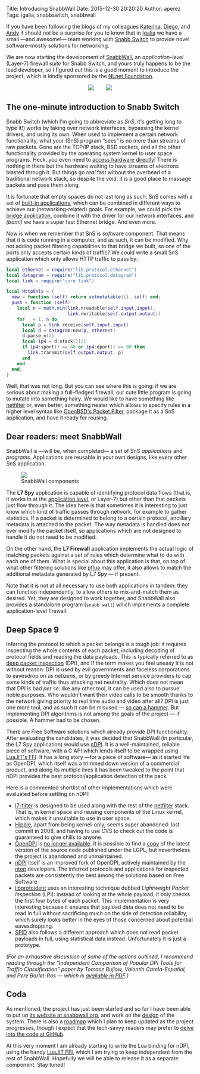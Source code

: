 Title: Introducing SnabbWall
Date: 2015-12-30 20:20:20
Author: aperez
Tags: igalia, snabbswitch, snabbwall

If you have been following the blogs of my colleagues [Katerina](http://luatime.org), [Diego](http://blogs.igalia.com/dpino/), and [Andy](http://wingolog.org) it should not be a surprise for you to know that in [Igalia](http://www.igalia.com) we have a small —and awesome!— team working with [Snabb Switch](http://snabb.co) to provide novel software–mostly solutions for networking.

We are now starting the development of [SnabbWall](http://snabbwall.org), an *application-level* (Layer-7) firewall *suite* for Snabb Switch, and yours truly happens to be the lead developer, so I figured out this is a good moment to introduce the project, which is kindly sponsored by the [NLnet Foundation](http://nlnet.nl/).

<figure style="text-align:center">
  <img src="//snabbwall.igalia.com/images/igalia-logo.png">
  <span style="margin-left:20px">&nbsp;</span>
  <img src="//snabbwall.igalia.com/images/nlnet-logo.gif">
</figure>


The one-minute introduction to Snabb Switch
-------------------------------------------

Snabb Switch (which I'm going to abbreviate as *SnS*, it's getting long to type it!) works by taking over network interfaces, bypassing the kernel drivers, and using its own. When used to implement a certain network functionality, what your (SnS) program “sees” is no more than streams of raw packets. Gone are the TCP/IP stack, BSD sockets, and all the other functionality provided by the operating system kernel to user space programs. Heck, you even need to [access hardware](https://github.com/SnabbCo/snabbswitch/tree/master/src/apps/intel) [directly](https://github.com/SnabbCo/snabbswitch/tree/master/src/apps/solarflare)! There is nothing in there but the hardware waiting to have streams of electrons blasted through it. But things go *real* fast without the overhead of a traditional network stack, so despite the void, it is a good place to massage packets and pass them along.

It is fortunate that empty spaces do not last long as such: SnS comes with a set of [built-in applications](https://github.com/SnabbCo/snabbswitch/tree/master/src/apps), which can be combined in different ways to achieve our (networking-related) goals. For example, we could pick the [bridge application](https://github.com/SnabbCo/snabbswitch/tree/master/src/apps/bridge), combine it with the driver for our network interfaces, and *(bam!)* we have a super fast Ethernet bridge. And even more.

Now is when we remember that SnS is *soft*ware component. That means that it is code running in a computer, and as such, it can be modified. Why not adding packet filtering capabilities to that bridge we built, so one of the ports only accepts certain kinds of traffic? We could write a small SnS application which only allows HTTP traffic to pass by:

```lua
local ethernet = require("lib.protocol.ethernet")
local datagram = require("lib.protocol.datagram")
local link = require("core.link")

local HttpOnly = {
  new = function (self) return setmetatable({}, self) end;
  push = function (self)
    local n = math.min(link.nreadable(self.input.input),
                       link.nwritable(self.output.output))
    for _ = 1, n do
      local p = link.receive(self.input.input)
      local d = datagram:new(p, ethernet)
      d:parse_n(2)
      local ip4 = d:stack()[2]
      if ip4:sport() == 80 or ip4:dport() == 80 then
        link.transmit(self.output.output, p)
      end
    end
  end;
}

```

Well, that was not long. But you can see where this is going: if we are serious about making a full–fledged firewall, our cute little program is going to mutate into something hairy. We would like to have something like [netfilter](http://netfilter.org/) or, even better, something neater which allows to specify rules in a higher level syntax like [OpenBSD's Packet Filter](http://www.openbsd.org/faq/pf/filter.html), package it as a SnS application, and have it ready for reusing.


Dear readers: meet SnabbWall
----------------------------

SnabbWall is —will be, when completed— a set of SnS *applications* and *programs*. Applications are reusable in your own designs, like every other SnS application.

<figure class="image">
  <img src="//snabbwall.igalia.com/images/diagrams/arch-blocks.png">
  <figcaption>SnabbWall components</figcaption>
</figure>

The **L7 Spy** application is capable of identifying protocol data flows (that is, it works in at the [application level](https://en.wikipedia.org/wiki/Application_layer), or Layer-7) but other than that packets just flow through it. The idea here is that sometimes it is interesting to just know which kind of traffic passes through network, for example to gather statistics. If a packet is determined to belong to a certain protocol, ancillary metadata is attached to the packet. The way metadata is handled does not ever modify the packet itself, so applications which are not designed to handle it do not need to be modified.

On the other hand, the **L7 Firewall** application implements the actual logic of matching packets against a set of rules which determine what to do with each one of them. What is special about this application is that, on top of what other filtering solutions like [pflua](http://wingolog.org/archives/2014/09/02/high-performance-packet-filtering-with-pflua) may offer, it also allows to match the additional metadata generated by L7 Spy — if present.

Note that it is not at all necessary to use both applications in tandem: they can function independently, to allow others to mix-and-match them as desired. Yet, they are designed to work together, and SnabbWall also provides a standalone program (`snabb wall`) which implements a complete application-level firewall.


Deep Space 9
------------

Inferring the protocol to which a packet belongs is a tough job: it requires inspecting the whole contents of each packet, including decoding of protocol fields and reading the data payloads. This is typically referred to as [deep packet inspection](https://en.wikipedia.org/wiki/Deep_packet_inspection) (DPI), and if the term makes you feel uneasy it is not without reason: DPI is used by evil governments and faceless corporations to eavesdrop on us *netizens*, or by greedy Internet service providers to cap some kinds of traffic thus attacking net neutrality. Which does not mean that DPI is bad *per se*: like any other tool, it can be used also to pursue noble purposes. Who wouldn't want their video calls to be smooth thanks to the network giving priority to real time audio and video after all? DPI is just one more tool, and as such it can be misused — [so can a hammer](https://www.priv.gc.ca/information/research-recherche/2009/lewis_200905_e.asp). But implementing DPI algorithms is not among the goals of the project — if possible. A hammer had to be chosen.

There are Free Software solutions which already provide DPI functionality. After evaluating the candidates, it was decided that SnabbWall (in particular, the L7 Spy application) would use [nDPI](http://www.ntop.org/products/ndpi/). It is a well-maintained, reliable piece of software, with a C API which lends itself to be wrapped using [LuaJIT's FFI](http://luajit.org/ext_ffi_api.html). It has a long story —for a piece of software— as it started life as OpenDPI, which itself was a trimmed down version of a commercial product, and along its multiple lives it has been tweaked to the point that nDPI provides the best protocol/application detection of the pack.

Here is a commented shortlist of other implementations which were evaluated before settling on nDPI:

* [l7-filter](http://l7-filter.sourceforge.net/) is designed to be used along with the rest of the [netfilter](http://netfilter.org) stack. That is, in kernel space and reusing components of the Linux kernel, which makes it unsuitable to use in user space.
* [Hippie](http://hippie.cvs.sourceforge.net/viewvc/hippie/), apart from being kernel-only, seems super abandoned: last commit in 2008, and having to use CVS to check out the code is guaranteed to give chills to anyone.
* [OpenDPI](https://code.google.com/p/opendpi/) is [no longer available](http://lastsummer.de/bye-bye-opendpi/). It is possible to find a [copy](https://github.com/thomasbhatia/OpenDPI) of the latest version of the source code published under the LGPL, but nevertheless the project is abandoned and unmaintained.
* [nDPI](http://www.ntop.org/products/ndpi/) itself is an improved fork of OpenDPI, actively maintained by the [ntop](http://www.ntop.org/) developers. The inferred protocols and applications for inspected packets are consistently the best among the solutions based on Free Software.
* [libprotoident](http://research.wand.net.nz/software/libprotoident.php) uses an interesting technique dubbed *Lightweight Packet Inspection* (LPI): instead of looking at the whole payload, it only checks the first four bytes of each packet. This implementation is very interesting because it ensures that payload data does not need to be read in full without sacrificing much on the side of detection reliability, which surely looks better in the eyes of those concerned about potential eavesdropping.
* [SPID](http://sourceforge.net/projects/spid/) also follows a different approach which does not read packet payloads in full, using statistical data instead. Unfortunately it is just a prototype.

*(For an exhaustive discussion of some of the options outlined, I recommend reading through the “Independent Comparison of Popular DPI Tools for Traffic Classification” paper by Tomasz Bujlow, Valentín Carela-Español, and Pere Barlet-Ros — which is [available in PDF](http://tomasz.bujlow.com/publications/2014_journal_elsevier_comnet_independent_comparison.pdf).)*


Coda
----

As mentioned, the project has just been started and so far I have been able to put up [its website at snabbwall.org](http://snabbwall.org), and work on the [design](http://snabbwall.org/design/) of the system. There is also a [roadmap](http://snabbwall.org/roadmap/) which I plan to keep updated as the project progresses, though I expect that the tech-savyy readers may prefer to [delve into the code at GitHub](https://github.com/aperezdc/snabbswitch).

At this very moment I am already starting to write the Lua binding for nDPI, using the handy [LuaJIT FFI](http://luajit.org/ext_ffi_api.html), which I am trying to keep independent from the rest of SnabbWall. Hopefully we will be able to release it as a separate component. Stay tuned!

